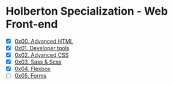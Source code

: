 # Holberton Specialization - Web Front-end

-   [x] [0x00. Advanced HTML](https://github.com/pforciol/holbertonschool-web_front_end/tree/master/0x00-html_advanced)
-   [x] [0x01. Developer tools](https://github.com/pforciol/holbertonschool-web_front_end/tree/master/0x01-developer_tools)
-   [x] [0x02. Advanced CSS](https://github.com/pforciol/holbertonschool-web_front_end/tree/master/0x02-css_advanced)
-   [x] [0x03. Sass & Scss](https://github.com/pforciol/holbertonschool-web_front_end/tree/master/0x03-sass_scss)
-   [x] [0x04. Flexbox](https://github.com/pforciol/holbertonschool-web_front_end/tree/master/0x04-flexbox)
-   [ ] [0x05. Forms](https://github.com/pforciol/holbertonschool-web_front_end/tree/master/0x05-form)
